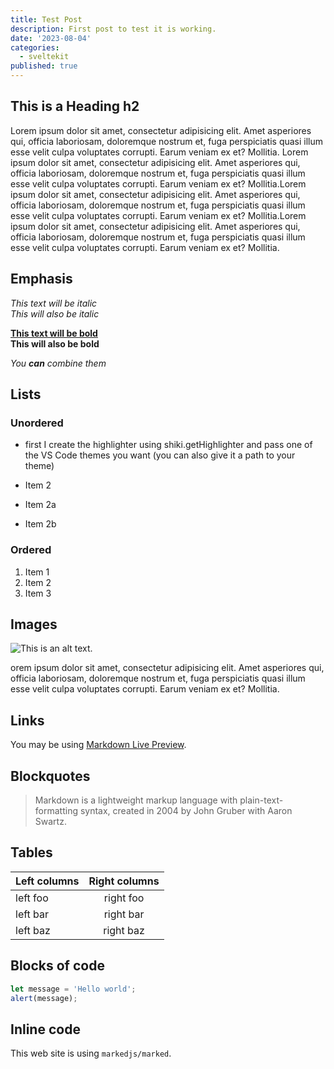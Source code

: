 ```yaml
---
title: Test Post
description: First post to test it is working.
date: '2023-08-04'
categories:
  - sveltekit
published: true
---
```


## This is a Heading h2 
Lorem ipsum dolor sit amet, consectetur adipisicing elit. Amet asperiores qui, officia laboriosam, doloremque nostrum et, fuga perspiciatis quasi illum esse velit culpa voluptates corrupti. Earum veniam ex et? Mollitia.
Lorem ipsum dolor sit amet, consectetur adipisicing elit. Amet asperiores qui, officia laboriosam, doloremque nostrum et, fuga perspiciatis quasi illum esse velit culpa voluptates corrupti. Earum veniam ex et? Mollitia.Lorem ipsum dolor sit amet, consectetur adipisicing elit. Amet asperiores qui, officia laboriosam, doloremque nostrum et, fuga perspiciatis quasi illum esse velit culpa voluptates corrupti. Earum veniam ex et? Mollitia.Lorem ipsum dolor sit amet, consectetur adipisicing elit. Amet asperiores qui, officia laboriosam, doloremque nostrum et, fuga perspiciatis quasi illum esse velit culpa voluptates corrupti. Earum veniam ex et? Mollitia.

## Emphasis

*This text will be italic*  
_This will also be italic_

**<u>This text will be bold</u>**  
__This will also be bold__

_You **can** combine them_

## Lists

### Unordered

* first I create the highlighter using shiki.getHighlighter and pass one of the VS Code themes you want (you can also give it a path to your theme)

* Item 2
* Item 2a
* Item 2b

### Ordered

1. Item 1
1. Item 2
1. Item 3

## Images

![This is an alt text.](/alvaro.jpg "This is a sample image.")

orem ipsum dolor sit amet, consectetur adipisicing elit. Amet asperiores qui, officia laboriosam, doloremque nostrum et, fuga perspiciatis quasi illum esse velit culpa voluptates corrupti. Earum veniam ex et? Mollitia.

## Links

You may be using [Markdown Live Preview](https://markdownlivepreview.com/).

## Blockquotes

> Markdown is a lightweight markup language with plain-text-formatting syntax, created in 2004 by John Gruber with Aaron Swartz.

## Tables

| Left columns  | Right columns |
| ------------- |:-------------:|
| left foo      | right foo     |
| left bar      | right bar     |
| left baz      | right baz     |

## Blocks of code

```javascript
let message = 'Hello world';
alert(message);
```

## Inline code

This web site is using `markedjs/marked`.
